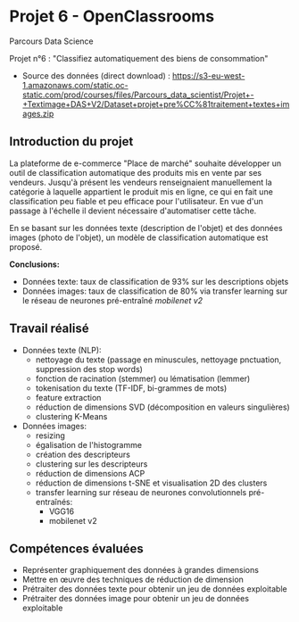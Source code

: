 # Projet 6 - OpenClassrooms
Parcours Data Science

Projet n°6 : "Classifiez automatiquement des biens de consommation"

- Source des données (direct download) : https://s3-eu-west-1.amazonaws.com/static.oc-static.com/prod/courses/files/Parcours_data_scientist/Projet+-+Textimage+DAS+V2/Dataset+projet+pre%CC%81traitement+textes+images.zip

## Introduction du projet
La plateforme de e-commerce "Place de marché" souhaite développer un outil de classification automatique des produits mis en vente par ses vendeurs. Jusqu'à présent les vendeurs renseignaient manuellement la catégorie à laquelle appartient le produit mis en ligne, ce qui en fait une classification peu fiable et peu efficace pour l'utilisateur. En vue d'un passage à l'échelle il devient nécessaire d'automatiser cette tâche.

En se basant sur les données texte (description de l'objet) et des données images (photo de l'objet), un modèle de classification automatique est proposé.

**Conclusions:**
- Données texte: taux de classification de 93% sur les descriptions objets
- Données images: taux de classification de 80% via transfer learning sur le réseau de neurones pré-entraîné *mobilenet v2*

## Travail réalisé
- Données texte (NLP):
  - nettoyage du texte (passage en minuscules, nettoyage pnctuation, suppression des stop words)
  - fonction de racination (stemmer) ou lématisation (lemmer)
  - tokenisation du texte (TF-IDF, bi-grammes de mots)
  - feature extraction
  - réduction de dimensions SVD (décomposition en valeurs singulières)
  - clustering K-Means
- Données images:
  - resizing
  - égalisation de l'histogramme
  - création des descripteurs
  - clustering sur les descripteurs
  - réduction de dimensions ACP
  - réduction de dimensions t-SNE et visualisation 2D des clusters
  - transfer learning sur réseau de neurones convolutionnels pré-entraînés:
    - VGG16
    - mobilenet v2

## Compétences évaluées
- Représenter graphiquement des données à grandes dimensions
- Mettre en œuvre des techniques de réduction de dimension
- Prétraiter des données texte pour obtenir un jeu de données exploitable
- Prétraiter des données image pour obtenir un jeu de données exploitable
